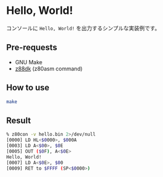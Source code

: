 # Hello, World!

コンソールに `Hello, World!` を出力するシンプルな実装例です。

## Pre-requests

- GNU Make
- [z88dk](https://github.com/z88dk/z88dk) (z80asm command)

## How to use

```bash
make
```

## Result

```bash
% z80con -v hello.bin 2>/dev/null
[0000] LD HL<$0000>, $000A
[0003] LD A<$00>, $0E
[0005] OUT ($0F), A<$0E>
Hello, World!
[0007] LD A<$0E>, $00
[0009] RET to $FFFF (SP<$0000>)
```

